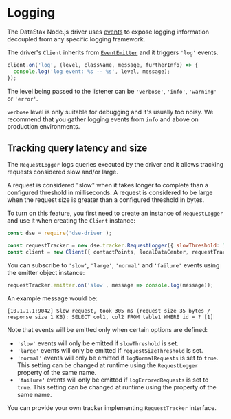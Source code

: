 # Logging

The DataStax Node.js driver uses [events][events] to expose logging information decoupled from any specific logging 
framework.

The driver's `Client` inherits from [`EventEmitter`][event-emitter] and it triggers `'log'` events.

```javascript
client.on('log', (level, className, message, furtherInfo) => {
  console.log('log event: %s -- %s', level, message);
});
```

The level being passed to the listener can be `'verbose'`, `'info'`, `'warning'` or `'error'`.
 
`verbose` level is only suitable for debugging and it's usually too noisy. We recommend that you gather logging 
events from `info` and above on production environments.

## Tracking query latency and size

The `RequestLogger` logs queries executed by the driver and it allows tracking requests considered slow and/or large.

A request is considered "slow" when it takes longer to complete than a configured threshold in milliseconds. A request
is considered to be large when the request size is greater than a configured threshold in bytes.

To turn on this feature, you first need to create an instance of `RequestLogger` and use it when creating the `Client`
instance:

```javascript
const dse = require('dse-driver');

const requestTracker = new dse.tracker.RequestLogger({ slowThreshold: 1000 });
const client = new Client({ contactPoints, localDataCenter, requestTracker });
```

You can subscribe to `'slow'`, `'large'`, `'normal'` and `'failure'` events using the emitter object instance:

```javascript
requestTracker.emitter.on('slow', message => console.log(message));
```

An example message would be:

```
[10.1.1.1:9042] Slow request, took 305 ms (request size 35 bytes / response size 1 KB): SELECT col1, col2 FROM table1 WHERE id = ? [1]
```

Note that events will be emitted only when certain options are defined:

- `'slow'` events will only be emitted if `slowThreshold` is set.
- `'large'` events will only be emitted if `requestSizeThreshold` is set.
- `'normal'` events will only be emitted if `logNormalRequests` is set to `true`. This setting can be changed at 
runtime using the `RequestLogger` property of the same name. 
- `'failure'` events will only be emitted if `logErroredRequests` is set to `true`. This setting can be changed at
runtime using the property of the same name.

You can provide your own tracker implementing `RequestTracker` interface. 

[events]: https://nodejs.org/api/events.html
[event-emitter]: https://nodejs.org/api/events.html#events_class_eventemitter